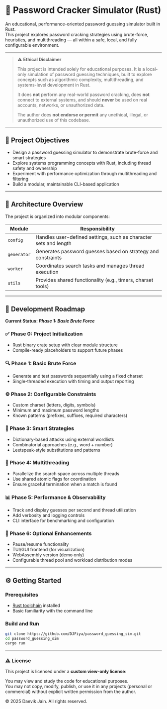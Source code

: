 # 🔐 Password Cracker Simulator (Rust)

An educational, performance-oriented password guessing simulator built in Rust.  
This project explores password cracking strategies using brute-force, heuristics, and multithreading — all within a safe, local, and fully configurable environment.

---

> ⚠️ **Ethical Disclaimer**
>
> This project is intended solely for educational purposes. It is a local-only simulation of password guessing techniques, built to explore concepts such as algorithmic complexity, multithreading, and systems-level development in Rust.
>
> It does **not** perform any real-world password cracking, does **not** connect to external systems, and should **never** be used on real accounts, networks, or unauthorized data.
>
> The author does **not endorse or permit** any unethical, illegal, or unauthorized use of this codebase.


---

## 📌 Project Objectives

- Design a password guessing simulator to demonstrate brute-force and smart strategies
- Explore systems programming concepts with Rust, including thread safety and ownership
- Experiment with performance optimization through multithreading and filtering
- Build a modular, maintainable CLI-based application

---

## 🧱 Architecture Overview

The project is organized into modular components:

| Module       | Responsibility                                                   |
|--------------|------------------------------------------------------------------|
| `config`     | Handles user-defined settings, such as character sets and length |
| `generator`  | Generates password guesses based on strategy and constraints     |
| `worker`     | Coordinates search tasks and manages thread execution            |
| `utils`      | Provides shared functionality (e.g., timers, charset tools)      |

---

## 🚧 Development Roadmap

**Current Status: _Phase 1: Basic Brute Force_**

### ✅ Phase 0: Project Initialization
- Rust binary crate setup with clear module structure
- Compile-ready placeholders to support future phases

### 🔍 Phase 1: Basic Brute Force
- Generate and test passwords sequentially using a fixed charset
- Single-threaded execution with timing and output reporting

### ⚙️ Phase 2: Configurable Constraints
- Custom charset (letters, digits, symbols)
- Minimum and maximum password lengths
- Known patterns (prefixes, suffixes, required characters)

### 🧠 Phase 3: Smart Strategies
- Dictionary-based attacks using external wordlists
- Combinatorial approaches (e.g., word + number)
- Leetspeak-style substitutions and patterns

### 🧵 Phase 4: Multithreading
- Parallelize the search space across multiple threads
- Use shared atomic flags for coordination
- Ensure graceful termination when a match is found

### 📊 Phase 5: Performance & Observability
- Track and display guesses per second and thread utilization
- Add verbosity and logging controls
- CLI interface for benchmarking and configuration

### 🌟 Phase 6: Optional Enhancements
- Pause/resume functionality
- TUI/GUI frontend (for visualization)
- WebAssembly version (demo only)
- Configurable thread pool and workload distribution modes

---

## ⚙️ Getting Started

### Prerequisites

- [Rust toolchain](https://www.rust-lang.org/tools/install) installed
- Basic familiarity with the command line

### Build and Run

```bash
git clone https://github.com/DJFiya/password_guessing_sim.git
cd password_guessing_sim
cargo run
```

---

### ⚠️ License

This project is licensed under a **custom view-only license**:

You may view and study the code for educational purposes.  
You may not copy, modify, publish, or use it in any projects (personal or commercial) without explicit written permission from the author.

© 2025 Daevik Jain. All rights reserved.

